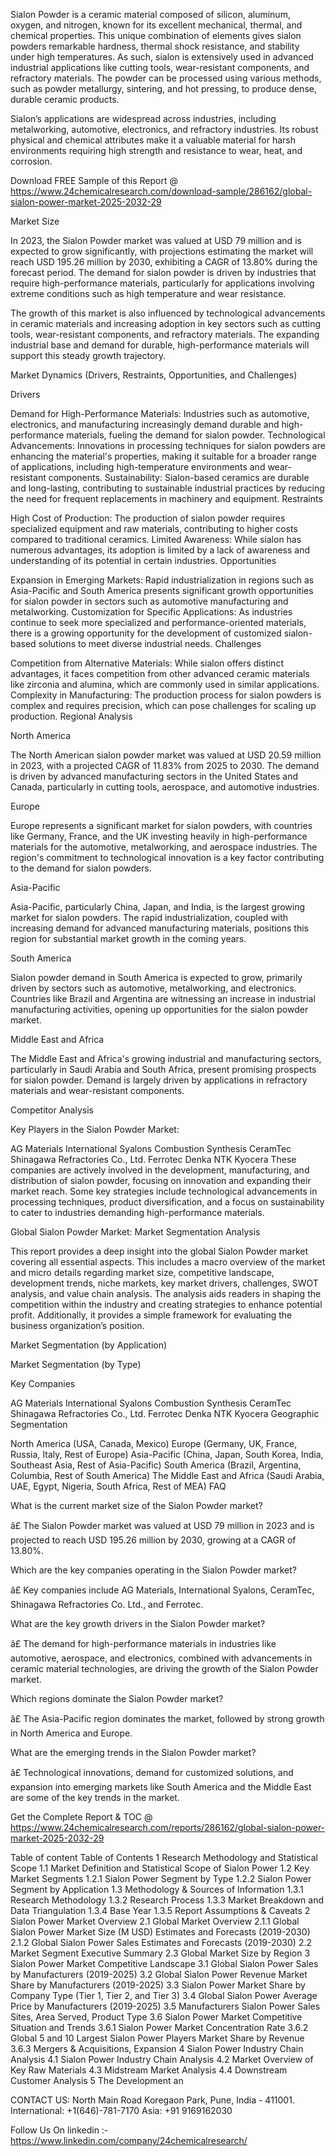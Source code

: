 Sialon Powder is a ceramic material composed of silicon, aluminum, oxygen, and nitrogen, known for its excellent mechanical, thermal, and chemical properties. This unique combination of elements gives sialon powders remarkable hardness, thermal shock resistance, and stability under high temperatures. As such, sialon is extensively used in advanced industrial applications like cutting tools, wear-resistant components, and refractory materials. The powder can be processed using various methods, such as powder metallurgy, sintering, and hot pressing, to produce dense, durable ceramic products.

Sialon’s applications are widespread across industries, including metalworking, automotive, electronics, and refractory industries. Its robust physical and chemical attributes make it a valuable material for harsh environments requiring high strength and resistance to wear, heat, and corrosion.

Download FREE Sample of this Report @ https://www.24chemicalresearch.com/download-sample/286162/global-sialon-power-market-2025-2032-29

Market Size

In 2023, the Sialon Powder market was valued at USD 79 million and is expected to grow significantly, with projections estimating the market will reach USD 195.26 million by 2030, exhibiting a CAGR of 13.80% during the forecast period. The demand for sialon powder is driven by industries that require high-performance materials, particularly for applications involving extreme conditions such as high temperature and wear resistance.

The growth of this market is also influenced by technological advancements in ceramic materials and increasing adoption in key sectors such as cutting tools, wear-resistant components, and refractory materials. The expanding industrial base and demand for durable, high-performance materials will support this steady growth trajectory.

Market Dynamics (Drivers, Restraints, Opportunities, and Challenges)

Drivers

Demand for High-Performance Materials: Industries such as automotive, electronics, and manufacturing increasingly demand durable and high-performance materials, fueling the demand for sialon powder.
Technological Advancements: Innovations in processing techniques for sialon powders are enhancing the material's properties, making it suitable for a broader range of applications, including high-temperature environments and wear-resistant components.
Sustainability: Sialon-based ceramics are durable and long-lasting, contributing to sustainable industrial practices by reducing the need for frequent replacements in machinery and equipment.
Restraints

High Cost of Production: The production of sialon powder requires specialized equipment and raw materials, contributing to higher costs compared to traditional ceramics.
Limited Awareness: While sialon has numerous advantages, its adoption is limited by a lack of awareness and understanding of its potential in certain industries.
Opportunities

Expansion in Emerging Markets: Rapid industrialization in regions such as Asia-Pacific and South America presents significant growth opportunities for sialon powder in sectors such as automotive manufacturing and metalworking.
Customization for Specific Applications: As industries continue to seek more specialized and performance-oriented materials, there is a growing opportunity for the development of customized sialon-based solutions to meet diverse industrial needs.
Challenges

Competition from Alternative Materials: While sialon offers distinct advantages, it faces competition from other advanced ceramic materials like zirconia and alumina, which are commonly used in similar applications.
Complexity in Manufacturing: The production process for sialon powders is complex and requires precision, which can pose challenges for scaling up production.
Regional Analysis

North America

The North American sialon powder market was valued at USD 20.59 million in 2023, with a projected CAGR of 11.83% from 2025 to 2030. The demand is driven by advanced manufacturing sectors in the United States and Canada, particularly in cutting tools, aerospace, and automotive industries.

Europe

Europe represents a significant market for sialon powders, with countries like Germany, France, and the UK investing heavily in high-performance materials for the automotive, metalworking, and aerospace industries. The region's commitment to technological innovation is a key factor contributing to the demand for sialon powders.

Asia-Pacific

Asia-Pacific, particularly China, Japan, and India, is the largest growing market for sialon powders. The rapid industrialization, coupled with increasing demand for advanced manufacturing materials, positions this region for substantial market growth in the coming years.

South America

Sialon powder demand in South America is expected to grow, primarily driven by sectors such as automotive, metalworking, and electronics. Countries like Brazil and Argentina are witnessing an increase in industrial manufacturing activities, opening up opportunities for the sialon powder market.

Middle East and Africa

The Middle East and Africa's growing industrial and manufacturing sectors, particularly in Saudi Arabia and South Africa, present promising prospects for sialon powder. Demand is largely driven by applications in refractory materials and wear-resistant components.

Competitor Analysis

Key Players in the Sialon Powder Market:

AG Materials
International Syalons
Combustion Synthesis
CeramTec
Shinagawa Refractories Co., Ltd.
Ferrotec
Denka
NTK
Kyocera
These companies are actively involved in the development, manufacturing, and distribution of sialon powder, focusing on innovation and expanding their market reach. Some key strategies include technological advancements in processing techniques, product diversification, and a focus on sustainability to cater to industries demanding high-performance materials.

Global Sialon Powder Market: Market Segmentation Analysis

This report provides a deep insight into the global Sialon Powder market covering all essential aspects. This includes a macro overview of the market and micro details regarding market size, competitive landscape, development trends, niche markets, key market drivers, challenges, SWOT analysis, and value chain analysis. The analysis aids readers in shaping the competition within the industry and creating strategies to enhance potential profit. Additionally, it provides a simple framework for evaluating the business organization’s position.

Market Segmentation (by Application)

Market Segmentation (by Type)

Key Companies

AG Materials
International Syalons
Combustion Synthesis
CeramTec
Shinagawa Refractories Co., Ltd.
Ferrotec
Denka
NTK
Kyocera
Geographic Segmentation

North America (USA, Canada, Mexico)
Europe (Germany, UK, France, Russia, Italy, Rest of Europe)
Asia-Pacific (China, Japan, South Korea, India, Southeast Asia, Rest of Asia-Pacific)
South America (Brazil, Argentina, Columbia, Rest of South America)
The Middle East and Africa (Saudi Arabia, UAE, Egypt, Nigeria, South Africa, Rest of MEA)
FAQ 

What is the current market size of the Sialon Powder market?

â£ The Sialon Powder market was valued at USD 79 million in 2023 and is projected to reach USD 195.26 million by 2030, growing at a CAGR of 13.80%.

Which are the key companies operating in the Sialon Powder market?

â£ Key companies include AG Materials, International Syalons, CeramTec, Shinagawa Refractories Co. Ltd., and Ferrotec.

What are the key growth drivers in the Sialon Powder market?

â£ The demand for high-performance materials in industries like automotive, aerospace, and electronics, combined with advancements in ceramic material technologies, are driving the growth of the Sialon Powder market.

Which regions dominate the Sialon Powder market?

â£ The Asia-Pacific region dominates the market, followed by strong growth in North America and Europe.

What are the emerging trends in the Sialon Powder market?

â£ Technological innovations, demand for customized solutions, and expansion into emerging markets like South America and the Middle East are some of the key trends in the market.

Get the Complete Report & TOC @ https://www.24chemicalresearch.com/reports/286162/global-sialon-power-market-2025-2032-29

Table of content
Table of Contents
1 Research Methodology and Statistical Scope
1.1 Market Definition and Statistical Scope of Sialon Power
1.2 Key Market Segments
1.2.1 Sialon Power Segment by Type
1.2.2 Sialon Power Segment by Application
1.3 Methodology & Sources of Information
1.3.1 Research Methodology
1.3.2 Research Process
1.3.3 Market Breakdown and Data Triangulation
1.3.4 Base Year
1.3.5 Report Assumptions & Caveats
2 Sialon Power Market Overview
2.1 Global Market Overview
2.1.1 Global Sialon Power Market Size (M USD) Estimates and Forecasts (2019-2030)
2.1.2 Global Sialon Power Sales Estimates and Forecasts (2019-2030)
2.2 Market Segment Executive Summary
2.3 Global Market Size by Region
3 Sialon Power Market Competitive Landscape
3.1 Global Sialon Power Sales by Manufacturers (2019-2025)
3.2 Global Sialon Power Revenue Market Share by Manufacturers (2019-2025)
3.3 Sialon Power Market Share by Company Type (Tier 1, Tier 2, and Tier 3)
3.4 Global Sialon Power Average Price by Manufacturers (2019-2025)
3.5 Manufacturers Sialon Power Sales Sites, Area Served, Product Type
3.6 Sialon Power Market Competitive Situation and Trends
3.6.1 Sialon Power Market Concentration Rate
3.6.2 Global 5 and 10 Largest Sialon Power Players Market Share by Revenue
3.6.3 Mergers & Acquisitions, Expansion
4 Sialon Power Industry Chain Analysis
4.1 Sialon Power Industry Chain Analysis
4.2 Market Overview of Key Raw Materials
4.3 Midstream Market Analysis
4.4 Downstream Customer Analysis
5 The Development an

CONTACT US:
North Main Road Koregaon Park, Pune, India - 411001.
International: +1(646)-781-7170
Asia: +91 9169162030

Follow Us On linkedin :- https://www.linkedin.com/company/24chemicalresearch/
